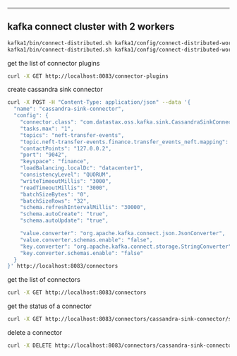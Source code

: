 

--------------------------------------------------
kafka connect cluster with 2 workers
--------------------------------------------------

```bash
kafka1/bin/connect-distributed.sh kafka1/config/connect-distributed-worker1.properties
kafka1/bin/connect-distributed.sh kafka1/config/connect-distributed-worker2.properties
```


get the list of connector plugins
```bash
curl -X GET http://localhost:8083/connector-plugins
```

create cassandra sink connector
```bash
curl -X POST -H "Content-Type: application/json" --data '{
  "name": "cassandra-sink-connector",
  "config": {
    "connector.class": "com.datastax.oss.kafka.sink.CassandraSinkConnector",
    "tasks.max": "1",
    "topics": "neft-transfer-events",
    "topic.neft-transfer-events.finance.transfer_events_neft.mapping": "transaction_id=value.transaction_id, from_account=value.from_account, to_account=value.to_account, amount=value.amount, currency=value.currency, transfer_type=value.transfer_type, timestamp=value.timestamp, status=value.status, failure_reason=value.failure_reason",
    "contactPoints": "127.0.0.2",
    "port": "9042",
    "keyspace": "finance",
    "loadBalancing.localDc": "datacenter1",
    "consistencyLevel": "QUORUM",
    "writeTimeoutMillis": "3000",
    "readTimeoutMillis": "3000",
    "batchSizeBytes": "0",
    "batchSizeRows": "32",
    "schema.refreshIntervalMillis": "30000",
    "schema.autoCreate": "true",
    "schema.autoUpdate": "true",

    "value.converter": "org.apache.kafka.connect.json.JsonConverter",
    "value.converter.schemas.enable": "false",
    "key.converter": "org.apache.kafka.connect.storage.StringConverter",
    "key.converter.schemas.enable": "false"
  }
}' http://localhost:8083/connectors


```


get the list of connectors
```bash
curl -X GET http://localhost:8083/connectors
```

get the status of a connector
```bash
curl -X GET http://localhost:8083/connectors/cassandra-sink-connector/status
```

delete a connector
```bash
curl -X DELETE http://localhost:8083/connectors/cassandra-sink-connector
```
